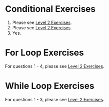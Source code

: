 # Conditional Exercises
1. Please see [Level 2 Exercises](https://github.com/MiguelSwampy/pscyh403/blob/main/Assignment4/Level%202%20Exercises).
2. Please see [Level 2 Exercises](https://github.com/MiguelSwampy/pscyh403/blob/main/Assignment4/Level%202%20Exercises).
3. Yes.
# For Loop Exercises
For questions 1 - 4, please see [Level 2 Exercises](https://github.com/MiguelSwampy/pscyh403/blob/main/Assignment4/Level%202%20Exercises).
# While Loop Exercises
For questions 1 - 3, please see [Level 2 Exercises](https://github.com/MiguelSwampy/pscyh403/blob/main/Assignment4/Level%202%20Exercises).
